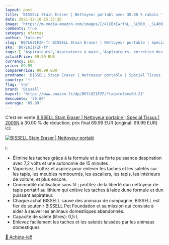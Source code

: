 ```yaml
---
layout: post
title: 'BISSELL Stain Eraser | Nettoyeur portabl avec 30.00 % rabais '
date: 2021-12-10 15:35:26
image: 'https://m.media-amazon.com/images/I/41CBXEwrfnL._SL500_._SL400_.jpg'
comments: true
category: ofertas
author: 'tole.es'
slug: 'B07L6Z1FZF-fr BISSELL Stain Eraser | Nettoyeur portable | Spécial Tissus...'
sku: 'B07L6Z1FZF-fr'
tags: [ 'Aspirateurs','Aspirateurs à main','Aspirateurs, entretien des sols et nettoyeurs de vitres','Cuisine et Maison','bissell', ]
actualPrice: 69.99 EUR
currency: EUR
price: 69.99
comparePrice: 99.99 EUR
prodname: 'BISSELL Stain Eraser | Nettoyeur portable | Spécial Tissus | 2005N'
country: 'fr'
flag: '🇫🇷'
brand: 'Bissell'
buyurl: 'https://www.amazon.fr/dp/B07L6Z1FZF/?tag=tolees0d-21'
descuento: '30.00'
average: '69.99'
---
```


C'est en vente [BISSELL Stain Eraser | Nettoyeur portable | Spécial Tissus | 2005N](https://www.amazon.fr/dp/B07L6Z1FZF/?tag=tolees0d-21)  à  30.00 % de réduction, prix final  69.99 EUR (original: 99.99 EUR) ici:

[![BISSELL Stain Eraser | Nettoyeur portabl](https://m.media-amazon.com/images/I/41CBXEwrfnL._SL500_._SL400_.jpg)](https://www.amazon.fr/dp/B07L6Z1FZF/?tag=tolees0d-21)

ℹ️:

- Élimine les taches grâce à la formule et à sa forte puissance daspiration avec 7,2 volts et une autonomie de 15 minutes
- Vaporisez, frottez et aspirez pour enlever les taches et les saletés sur les tapis, les meubles rembourrés, les escaliers, les tapis, les intérieurs de voiture, et plus encore.
- Commodité dutilisation sans fil ; profitez de la liberté dun nettoyeur de tapis portatif au lithium qui enlève les taches à laide dune formule et dun puissant aspirateur.
- Chaque achat BISSELL sauve des animaux de compagnie. BISSELL est fier de soutenir BISSELL Pet Foundation et sa mission qui consiste à aider à sauver les animaux domestiques abandonnés.
- Capacité de saleté (litres): 0,5 L
- Enlevez facilement les taches et les saletés laissées par les animaux domestiques

[🛒 Achète-le!!](https://www.amazon.fr/dp/B07L6Z1FZF/?tag=tolees0d-21)

